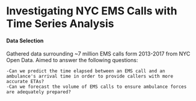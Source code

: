 # Investigating NYC EMS Calls with Time Series Analysis

#### Data Selection 

Gathered data surrounding ~7 million EMS calls form 2013-2017 from NYC Open Data. Aimed to answer the following questions: 

    -Can we predict the time elapsed between an EMS call and an ambulance's arrival time in order to provide callers with more      accurate ETAs? 
    -Can we forecast the volume of EMS calls to ensure ambulance forces are adequately prepared? 
